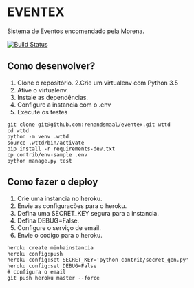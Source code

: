 # EVENTEX

Sistema de Eventos encomendado pela Morena.

[![Build Status](https://travis-ci.org/renandsmaal/eventex.svg?branch=master)](https://travis-ci.org/renandsmaal/eventex)

## Como desenvolver?

1. Clone o repositório.
2.Crie um virtualenv com Python 3.5
3. Ative o virtualenv.
4. Instale as dependências.
5. Configure a instancia com o .env
6. Execute os testes

```console
git clone git@github.com:renandsmaal/eventex.git wttd
cd wttd
python -m venv .wttd
source .wttd/bin/activate
pip install -r requirements-dev.txt
cp contrib/env-sample .env
python manage.py test
```

## Como fazer o deploy

1. Crie uma instancia no heroku.
2. Envie as configurações para o heroku.
3. Defina uma SECRET_KEY segura para a instancia.
4. Defina DEBUG=False.
5. Configure o serviço de email.
6. Envie o codigo para o heroku.

```console
heroku create minhainstancia
heroku config:push
heroku config:set SECRET_KEY='python contrib/secret_gen.py'
heroku config:set DEBUG=False
# configura o email
git push heroku master --force
```
